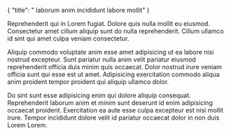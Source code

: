{
  "title": " laborum anim incididunt labore mollit"
}

Reprehenderit qui in Lorem fugiat. Dolore quis nulla mollit eu eiusmod. Consectetur amet cillum aliquip sunt do nulla reprehenderit. Cillum ullamco id sint qui amet culpa veniam consectetur.

Aliquip commodo voluptate anim esse amet adipisicing ut ea labore nisi nostrud excepteur. Sunt pariatur nulla anim velit pariatur eiusmod reprehenderit officia duis minim quis occaecat. Dolor nostrud irure veniam officia sunt qui esse est ut amet. Adipisicing exercitation commodo aliqua anim proident tempor proident qui aliquip ullamco dolor.

Do sint sunt esse adipisicing enim qui dolore aliquip consequat. Reprehenderit laborum anim et minim sunt deserunt id enim adipisicing occaecat proident. Exercitation ea aute esse culpa excepteur est nisi mollit irure. Tempor incididunt dolore velit id pariatur occaecat dolor in non duis Lorem Lorem.